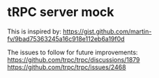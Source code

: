 # tRPC server mock

This is inspired by:
https://gist.github.com/martin-fv/9bad75363245a16c918e112eb6a19f0d

The issues to follow for future improvements:
https://github.com/trpc/trpc/discussions/1879
https://github.com/trpc/trpc/issues/2468
